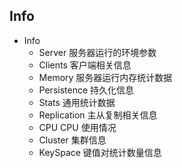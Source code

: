 ## Info
- Info
    * Server 服务器运行的环境参数
    * Clients 客户端相关信息
    * Memory 服务器运行内存统计数据
    * Persistence 持久化信息
    * Stats 通用统计数据
    * Replication 主从复制相关信息
    * CPU CPU 使用情况
    * Cluster 集群信息
    * KeySpace 键值对统计数量信息